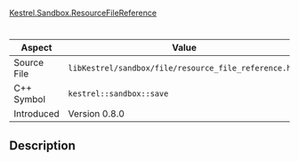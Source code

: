 [Kestrel.Sandbox.ResourceFileReference](index.md)
# 
| Aspect | Value |
| --- | --- |
| Source File | `libKestrel/sandbox/file/resource_file_reference.hpp` |
| C++ Symbol | `kestrel::sandbox::save` |
| Introduced | Version 0.8.0 |
## Description
